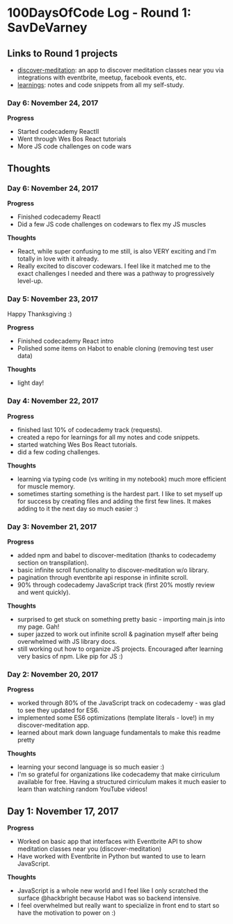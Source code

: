 # 100DaysOfCode Log - Round 1: SavDeVarney

## Links to Round 1 projects
- [discover-meditation](https://github.com/savdevarney/discover-meditation): an app to discover meditation classes near you via integrations with eventbrite, meetup, facebook events, etc. 
- [learnings](https://github.com/savdevarney/learnings): notes and code snippets from all my self-study. 


### Day 6: November 24, 2017

**Progress**
- Started codecademy ReactII
- Went through Wes Bos React tutorials
- More JS code challenges on code wars

**Thoughts**
-  


### Day 6: November 24, 2017

**Progress**
- Finished codecademy ReactI
- Did a few JS code challenges on codewars to flex my JS muscles

**Thoughts**
- React, while super confusing to me still, is also VERY exciting and I'm totally in love with it already. 
- Really excited to discover codewars.  I feel like it matched me to the exact challenges I needed and there was a pathway to progressively level-up. 


### Day 5: November 23, 2017

Happy Thanksgiving :) 

**Progress**
- Finished codecademy React intro
- Polished some items on Habot to enable cloning (removing test user data)

**Thoughts**
- light day!


### Day 4: November 22, 2017

**Progress**
- finished last 10% of codecademy track (requests).
- created a repo for learnings for all my notes and code snippets.
- started watching Wes Bos React tutorials. 
- did a few coding challenges.

**Thoughts**
- learning via typing code (vs writing in my notebook) much more efficient for muscle memory.
- sometimes starting something is the hardest part.  I like to set myself up for success by creating files and adding the first few lines.  It makes adding to it the next day so much easier :) 

### Day 3: November 21, 2017

**Progress**
- added npm and babel to discover-meditation (thanks to codecademy section on transpilation).
- basic infinite scroll functionality to discover-meditation w/o library.
- pagination through eventbrite api response in infinite scroll.
- 90% through codecademy JavaScript track (first 20% mostly review and went quickly).

**Thoughts**
- surprised to get stuck on something pretty basic - importing main.js into my page. Gah!
- super jazzed to work out infinite scroll & pagination myself after being overwhelmed with JS library docs.
- still working out how to organize JS projects.  Encouraged after learning very basics of npm.  Like pip for JS :) 


### Day 2: November 20, 2017

**Progress**
- worked through 80% of the JavaScript track on codecademy - was glad to see they updated for ES6. 
- implemented some ES6 optimizations (template literals - love!) in my discover-meditation app.
- learned about mark down language fundamentals to make this readme pretty

**Thoughts**
- learning your second language is so much easier :) 
- I'm so grateful for organizations like codecademy that make cirriculum available for free.  Having a structured cirriculum makes it much easier to learn than watching random YouTube videos!  


## Day 1: November 17, 2017

**Progress**
- Worked on basic app that interfaces with Eventbrite API to show meditation classes near you (discover-meditation)
- Have worked with Eventbrite in Python but wanted to use to learn JavaScript.

**Thoughts**
- JavaScript is a whole new world and I feel like I only scratched the surface @hackbright because Habot was so backend intensive. 
- I feel overwhelmed but really want to specialize in front end to start so have the motivation to power on :) 

